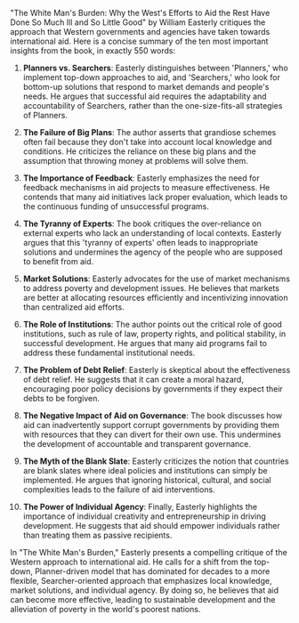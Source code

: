 "The White Man's Burden: Why the West's Efforts to Aid the Rest Have Done So Much Ill and So Little Good" by William Easterly critiques the approach that Western governments and agencies have taken towards international aid. Here is a concise summary of the ten most important insights from the book, in exactly 550 words:

1. **Planners vs. Searchers**: Easterly distinguishes between 'Planners,' who implement top-down approaches to aid, and 'Searchers,' who look for bottom-up solutions that respond to market demands and people's needs. He argues that successful aid requires the adaptability and accountability of Searchers, rather than the one-size-fits-all strategies of Planners.

2. **The Failure of Big Plans**: The author asserts that grandiose schemes often fail because they don't take into account local knowledge and conditions. He criticizes the reliance on these big plans and the assumption that throwing money at problems will solve them.

3. **The Importance of Feedback**: Easterly emphasizes the need for feedback mechanisms in aid projects to measure effectiveness. He contends that many aid initiatives lack proper evaluation, which leads to the continuous funding of unsuccessful programs.

4. **The Tyranny of Experts**: The book critiques the over-reliance on external experts who lack an understanding of local contexts. Easterly argues that this 'tyranny of experts' often leads to inappropriate solutions and undermines the agency of the people who are supposed to benefit from aid.

5. **Market Solutions**: Easterly advocates for the use of market mechanisms to address poverty and development issues. He believes that markets are better at allocating resources efficiently and incentivizing innovation than centralized aid efforts.

6. **The Role of Institutions**: The author points out the critical role of good institutions, such as rule of law, property rights, and political stability, in successful development. He argues that many aid programs fail to address these fundamental institutional needs.

7. **The Problem of Debt Relief**: Easterly is skeptical about the effectiveness of debt relief. He suggests that it can create a moral hazard, encouraging poor policy decisions by governments if they expect their debts to be forgiven.

8. **The Negative Impact of Aid on Governance**: The book discusses how aid can inadvertently support corrupt governments by providing them with resources that they can divert for their own use. This undermines the development of accountable and transparent governance.

9. **The Myth of the Blank Slate**: Easterly criticizes the notion that countries are blank slates where ideal policies and institutions can simply be implemented. He argues that ignoring historical, cultural, and social complexities leads to the failure of aid interventions.

10. **The Power of Individual Agency**: Finally, Easterly highlights the importance of individual creativity and entrepreneurship in driving development. He suggests that aid should empower individuals rather than treating them as passive recipients.

In "The White Man's Burden," Easterly presents a compelling critique of the Western approach to international aid. He calls for a shift from the top-down, Planner-driven model that has dominated for decades to a more flexible, Searcher-oriented approach that emphasizes local knowledge, market solutions, and individual agency. By doing so, he believes that aid can become more effective, leading to sustainable development and the alleviation of poverty in the world's poorest nations.